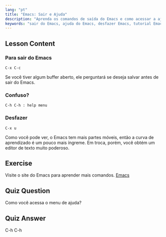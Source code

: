 ```yaml
---
lang: "pt"
title: "Emacs: Sair e Ajuda"
description: "Aprenda os comandos de saída do Emacs e como acessar a ajuda. Entenda as funções básicas de navegação e desfazer do Emacs neste tutorial para iniciantes."
keywords: "sair do Emacs, ajuda do Emacs, desfazer Emacs, tutorial Emacs, editor de texto Linux, guia para iniciantes"
---
```


## Lesson Content

### Para sair do Emacs

```
C-x C-c
```

Se você tiver algum buffer aberto, ele perguntará se deseja salvar antes de sair do Emacs.

### Confuso?

```
C-h C-h : help menu
```

### Desfazer

```
C-x u
```

Como você pode ver, o Emacs tem mais partes móveis, então a curva de aprendizado é um pouco mais íngreme. Em troca, porém, você obtém um editor de texto muito poderoso.

## Exercise

Visite o site do Emacs para aprender mais comandos. [Emacs](https://www.gnu.org/software/emacs/)

## Quiz Question

Como você acessa o menu de ajuda?

## Quiz Answer

C-h C-h
